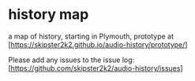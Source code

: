 # history map
a map of history, starting in Plymouth, prototype at [https://skipster2k2.github.io/audio-history/prototype/]

Please add any issues to the issue log: [https://github.com/skipster2k2/audio-history/issues]
